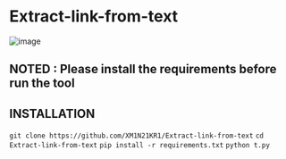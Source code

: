 # Extract-link-from-text
![image](https://user-images.githubusercontent.com/89623437/226571579-ece1b401-8d04-4160-9ddf-895cde936572.png)

## NOTED : Please install the requirements before run the tool

## INSTALLATION

`git clone https://github.com/XM1N21KR1/Extract-link-from-text`
`cd Extract-link-from-text`
`pip install -r requirements.txt`
`python t.py`
